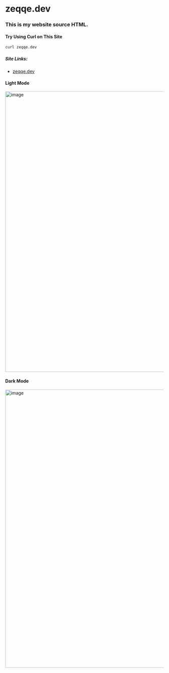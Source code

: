 # zeqqe.dev
### This is my website source HTML.

#### Try Using Curl on This Site
```bash
curl zeqqe.dev
```


##### Site Links:
- [zeqqe.dev](https://zeqqe.dev)


#### Light Mode
<img width="1919" height="890" alt="image" src="https://github.com/user-attachments/assets/cbe8393c-e263-4c0f-8453-426f2bd2d7bb" />


#### Dark Mode


<img width="1917" height="882" alt="image" src="https://github.com/user-attachments/assets/d889e07a-34fc-47e6-8e1e-8f2e87f53218" />
